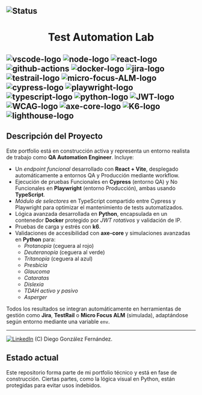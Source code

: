 ![Status][En-Construccion]
---

<h1 align="center">Test Automation Lab</h1>

![vscode-logo]
![node-logo]
![react-logo]
![github-actions]
![docker-logo]
![jira-logo]
![testrail-logo]
![micro-focus-ALM-logo]
![cypress-logo]
![playwright-logo]
![typescript-logo]
![python-logo]
![JWT-logo]
![WCAG-logo]
![axe-core-logo]
![K6-logo]
![lighthouse-logo]
---

## Descripción del Proyecto

Este portfolio está en construcción activa y representa un entorno realista de trabajo como **QA Automation Engineer**. Incluye:

- Un *endpoint funcional* desarrollado con **React + Vite**, desplegado automáticamente a entornos QA y Producción mediante workflow.
- Ejecución de pruebas Funcionales en **Cypress** (entorno QA) y No Funcionales en **Playwright** (entorno Producción), ambas usando **TypeScript**.
- *Módulo de selectores* en TypeScript compartido entre Cypress y Playwright para optimizar el mantenimiento de tests automatizados.
- Lógica avanzada desarrollada en **Python**, encapsulada en un contenedor **Docker** protegido por *JWT rotativos* y validación de IP.
- Pruebas de carga y estrés con **k6**.
- Validaciones de accesibilidad con **axe-core** y simulaciones avanzadas en **Python** para:
  - *Protanopía* (ceguera al rojo)
  - *Deuteranopía* (ceguera al verde)
  - *Tritanopía* (ceguera al azul)
  - *Presbicia*
  - *Glaucoma*
  - *Cataratas*
  - *Dislexia*
  - *TDAH activo y pasivo*
  - *Asperger*

Todos los resultados se integran automáticamente en herramientas de gestión como **Jira**, **TestRail** o **Micro Focus ALM** (simulada), adaptándose según entorno mediante una variable `env`.

---

[![LinkedIn][linkedin-logo]][linkedin-link] (C) Diego González Fernández. 

## Estado actual

Este repositorio forma parte de mi portfolio técnico y está en fase de construcción. Ciertas partes, como la lógica visual en Python, están protegidas para evitar usos indebidos.

<!-- Workspace -->
[En-Construccion]: https://img.shields.io/badge/status-en%20construcci%C3%B3n-orange
[vscode-logo]: https://img.shields.io/badge/Visual%20Studio%20Code-0078d7.svg?style=for-the-badge&logo=visual-studio-code&logoColor=white
[react-logo]: https://img.shields.io/badge/React-61DAFB?style=for-the-badge&logo=react&logoColor=black

<!-- QA tools -->
[jira-logo]: https://img.shields.io/badge/jira-%230A0FFF.svg?style=for-the-badge&logo=jira&logoColor=white
[testrail-logo]: https://img.shields.io/badge/TestRail-2496ED?style=for-the-badge&logo=testinglibrary&logoColor=white
[micro-focus-ALM-logo]: https://img.shields.io/badge/Micro%20Focus%20ALM-0277BD?style=for-the-badge&logoColor=white

<!-- CI Tool -->
[github-actions]: https://img.shields.io/badge/github%20actions-%232671E5.svg?style=for-the-badge&logo=githubactions&logoColor=white
[docker-logo]: https://img.shields.io/badge/Docker-2496ED?style=for-the-badge&logo=docker&logoColor=white

<!-- Programming Languages -->
[typescript-logo]: https://img.shields.io/badge/typescript-%23007ACC.svg?style=for-the-badge&logo=typescript&logoColor=white
[python-logo]: https://img.shields.io/badge/Python-black?logo=python&style=for-the-badge

<!-- Testing Frameworks -->
[cypress-logo]: https://img.shields.io/badge/-cypress-%23E5E5E5?style=for-the-badge&logo=cypress&logoColor=058a5e
[playwright-logo]: https://img.shields.io/badge/playwright-black?style=for-the-badge

<!-- Performance -->
[K6-logo]: https://img.shields.io/badge/k6-7D64FF?style=for-the-badge&logo=k6&logoColor=white
[axe-core-logo]: https://img.shields.io/badge/axe--core-darkgreen?style=for-the-badge&logo=axe&logoColor=white
[lighthouse-logo]: https://img.shields.io/badge/Lighthouse-orange?style=for-the-badge&logo=lighthouse&logoColor=white

<!-- Package Managers -->
[node-logo]: https://img.shields.io/badge/node.js-6DA55F?style=for-the-badge&logo=node.js&logoColor=white

<!-- Others -->
[JWT-logo]: https://img.shields.io/badge/JWT-000000?style=for-the-badge&logo=jsonwebtokens&logoColor=white
[WCAG-logo]: https://img.shields.io/badge/WCAG-005a9c?style=for-the-badge&logo=w3c&logoColor=white
[linkedin-logo]: https://img.shields.io/badge/LinkedIn-blue?style=for-the-badge&logo=linkedin&logoColor=white
[linkedin-link]: https://www.linkedin.com/in/diego-gonzalez-fernandez/

<!-- more badges here https://github.com/Ileriayo/markdown-badges -->
